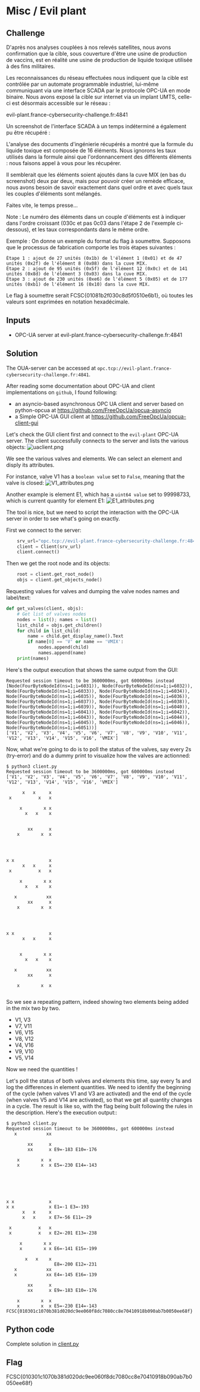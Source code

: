 # Misc / Evil plant

## Challenge
D'après nos analyses couplées à nos relevés satellites, nous avons confirmation que la cible, sous couverture d'être une usine de production de vaccins, est en réalité une usine de production de liquide toxique utilisée à des fins militaires.

Les reconnaissances du réseau effectuées nous indiquent que la cible est contrôlée par un automate programmable industriel, lui-même communiquant via une interface SCADA par le protocole OPC-UA en mode binaire. Nous avons exposé la cible sur internet via un implant UMTS, celle-ci est désormais accessible sur le réseau :

evil-plant.france-cybersecurity-challenge.fr:4841

Un screenshot de l'interface SCADA à un temps indéterminé a également pu être récupéré :

L'analyse des documents d'ingénierie récupérés a montré que la formule du liquide toxique est composée de 16 éléments. Nous ignorons les taux utilisés dans la formule ainsi que l'ordonnancement des différents éléments : nous faisons appel à vous pour les récupérer.

Il semblerait que les éléments soient ajoutés dans la cuve MIX (en bas du screenshot) deux par deux, mais pour pouvoir créer un remède efficace, nous avons besoin de savoir exactement dans quel ordre et avec quels taux les couples d'éléments sont mélangés.

Faites vite, le temps presse...

Note : Le numéro des éléments dans un couple d'éléments est à indiquer dans l'ordre croissant (030c et pas 0c03 dans l'étape 2 de l'exemple ci-dessous), et les taux correspondants dans le même ordre.

Exemple : On donne un exemple du format du flag à soumettre. Supposons que le processus de fabrication comporte les trois étapes suivantes :

    Étape 1 : ajout de 27 unités (0x1b) de l'élément 1 (0x01) et de 47 unités (0x2f) de l'élément 8 (0x08) dans la cuve MIX.
    Étape 2 : ajout de 95 unités (0x5f) de l'élément 12 (0x0c) et de 141 unités (0x8d) de l'élément 3 (0x03) dans la cuve MIX.
    Étape 3 : ajout de 230 unités (0xe6) de l'élément 5 (0x05) et de 177 unités (0xb1) de l'élément 16 (0x10) dans la cuve MIX.

Le flag à soumettre serait FCSC{01081b2f030c8d5f0510e6b1}, où toutes les valeurs sont exprimées en notation hexadécimale.


## Inputs
- OPC-UA server at evil-plant.france-cybersecurity-challenge.fr:4841

## Solution
The OUA-server can be accessed at `opc.tcp://evil-plant.france-cybersecurity-challenge.fr:4841`.

After reading some documentation about OPC-UA and client implementations on `github`, I found following:
- an asyncio-based asynchronous OPC UA client and server based on python-opcua at https://github.com/FreeOpcUa/opcua-asyncio
- a Simple OPC-UA GUI client at https://github.com/FreeOpcUa/opcua-client-gui

Let's check the GUI client first and connect to the `evil-plant` OPC-UA server. The client successfully connects to the server and lists the various objects: ![uaclient.png](./uaclient.png)

We see the various valves and elements. We can select an element and disply its attributes.

For instance, valve V1 has a `boolean value` set to `False`, meaning that the valve is closed: ![V1_attributes.png](./V1_attributes.png)

Another example is element E1, which has a `uint64 value` set to 99998733, which is current quantity for element E1: ![E1_attributes.png](./E1_attributes.png)

The tool is nice, but we need to script the interaction with the OPC-UA server in order to see what's going on exactly.

First we connect to the server:
```python
    srv_url="opc.tcp://evil-plant.france-cybersecurity-challenge.fr:4841"
    client = Client(srv_url)
    client.connect()
```

Then we get the root node and its objects:
```python
    root = client.get_root_node()
    objs = client.get_objects_node()
```

Requesting values for valves and dumping the valve nodes names and label/text:
```python
def get_valves(client, objs):
    # Get list of valves nodes
    nodes = list(); names = list()
    list_child = objs.get_children()
    for child in list_child:
        name = child.get_display_name().Text
        if name[0] == 'V' or name == 'VMIX':
            nodes.append(child)
            names.append(name)
    print(names)
```

Here's the output execution that shows the same output from the GUI:
```console
Requested session timeout to be 3600000ms, got 600000ms instead
[Node(FourByteNodeId(ns=1;i=6031)), Node(FourByteNodeId(ns=1;i=6032)), Node(FourByteNodeId(ns=1;i=6033)), Node(FourByteNodeId(ns=1;i=6034)), Node(FourByteNodeId(ns=1;i=6035)), Node(FourByteNodeId(ns=1;i=6036)), Node(FourByteNodeId(ns=1;i=6037)), Node(FourByteNodeId(ns=1;i=6038)), Node(FourByteNodeId(ns=1;i=6039)), Node(FourByteNodeId(ns=1;i=6040)), Node(FourByteNodeId(ns=1;i=6041)), Node(FourByteNodeId(ns=1;i=6042)), Node(FourByteNodeId(ns=1;i=6043)), Node(FourByteNodeId(ns=1;i=6044)), Node(FourByteNodeId(ns=1;i=6045)), Node(FourByteNodeId(ns=1;i=6046)), Node(FourByteNodeId(ns=1;i=6051))]
['V1', 'V2', 'V3', 'V4', 'V5', 'V6', 'V7', 'V8', 'V9', 'V10', 'V11', 'V12', 'V13', 'V14', 'V15', 'V16', 'VMIX']
```

Now, what we're going to do is to poll the status of the valves, say every 2s (try-error) and do a dummy print to visualize how the valves are actionned:
```console
$ python3 client.py
Requested session timeout to be 3600000ms, got 600000ms instead
['V1', 'V2', 'V3', 'V4', 'V5', 'V6', 'V7', 'V8', 'V9', 'V10', 'V11', 'V12', 'V13', 'V14', 'V15', 'V16', 'VMIX']

      x   x     x
 x          x   x

     x        x x
       x   x    x


        xx      x
    x        x  x




x x             x
      x   x     x
 x          x   x

     x        x x
       x   x    x

   x           xx
        xx      x
    x        x  x




x x             x
      x   x     x


     x        x x
       x   x    x

   x           xx
        xx      x

    x        x  x


```

So we see a repeating pattern, indeed showing two elements being added in the mix two by two.
- V1, V3
- V7, V11
- V6, V15
- V8, V12
- V4, V16
- V9, V10
- V5, V14

Now we need the quantities !

Let's poll the status of both valves and elements this time, say every 1s and log the differences in element quantities. We need to identify the beginning of the cycle (when valves V1 and V3 are activated) and the end of the cycle (when valves V5 and V14 are activated), so that we get all quantity changes in a cycle. The result is like so, with the flag being built following the rules in the description. Here's the execution output::

```console
$ python3 client.py
Requested session timeout to be 3600000ms, got 600000ms instead
   x           xx

        xx      x
        xx      x E9=-183 E10=-176

    x        x  x
    x        x  x E5=-230 E14=-143






x x             x
x x             x E1=-1 E3=-193
      x   x     x
      x   x     x E7=-56 E11=-29

 x          x   x
 x          x   x E2=-201 E13=-238

     x        x x
     x        x x E6=-141 E15=-199

       x   x    x
                  E8=-200 E12=-231
   x           xx
   x           xx E4=-145 E16=-139

        xx      x
        xx      x E9=-183 E10=-176

    x        x  x
    x        x  x E5=-230 E14=-143
FCSC{010301c1070b381d020dc9ee060f8dc7080cc8e70410918b090ab7b0050ee68f}
```

## Python code
Complete solution in [client.py](./client.py)

## Flag
FCSC{010301c1070b381d020dc9ee060f8dc7080cc8e70410918b090ab7b0050ee68f}